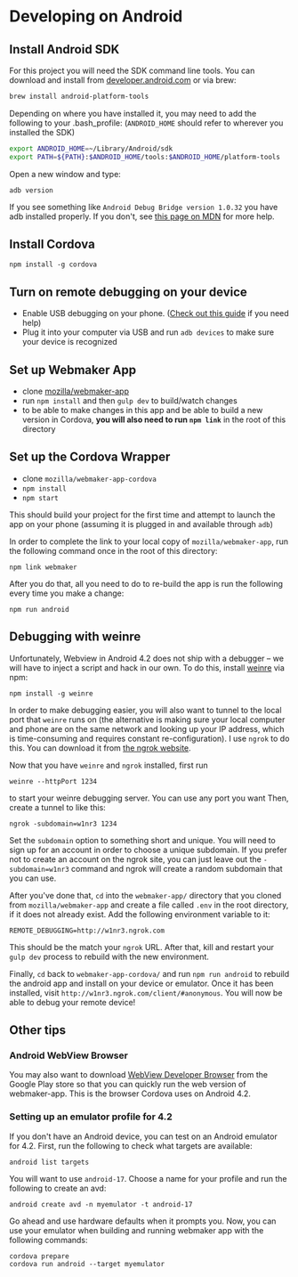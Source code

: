 # Developing on Android

## Install Android SDK

For this project you will need the SDK command line tools. You can download and install from [developer.android.com](https://developer.android.com/sdk/index.html) or via brew:

```bash
brew install android-platform-tools
```

Depending on where you have installed it, you may need to add the following to your .bash_profile:  (`ANDROID_HOME` should refer to wherever you installed the SDK)

```bash
export ANDROID_HOME=~/Library/Android/sdk
export PATH=${PATH}:$ANDROID_HOME/tools:$ANDROID_HOME/platform-tools
```

Open a new window and type:
```
adb version
```
If you see something like `Android Debug Bridge version 1.0.32` you have adb installed properly. If you don't, see [this page on MDN](https://developer.mozilla.org/en-US/Firefox_OS/Debugging/Installing_ADB) for more help.


## Install Cordova

`npm install -g cordova`

## Turn on remote debugging on your device

- Enable USB debugging on your phone. ([Check out this guide](http://www.phonearena.com/news/How-to-enable-USB-debugging-on-Android_id53909) if you need help)
- Plug it into your computer via USB and run `adb devices` to make sure your device is recognized

## Set up Webmaker App

- clone [mozilla/webmaker-app](https://github.com/mozilla/webmaker-app)
- run `npm install` and then `gulp dev` to build/watch changes
- to be able to make changes in this app and be able to build a new version in Cordova, **you will also need to run `npm link`** in the root of this directory

## Set up the Cordova Wrapper
- clone `mozilla/webmaker-app-cordova`
- `npm install`
- `npm start`

This should build your project for the first time and attempt to launch the app on your phone (assuming it is plugged in and available through `adb`)

In order to complete the link to your local copy of `mozilla/webmaker-app`, run the following command once in the root of this directory:

```
npm link webmaker
```

After you do that, all you need to do to re-build the app is run the following every time you make a change:

```
npm run android
```

## Debugging with weinre

Unfortunately, Webview in Android 4.2 does not ship with a debugger – we will have to inject a script and hack in our own. To do this, install [weinre](http://people.apache.org/~pmuellr/weinre-docs/latest) via npm:

```
npm install -g weinre
```

In order to make debugging easier, you will also want to tunnel to the local port that `weinre` runs on (the alternative is making sure your local computer and phone are on the same network and looking up your IP address, which is time-consuming and requires constant re-configuration). I use `ngrok` to do this. You can download it from [the ngrok website](https://ngrok.com/).

Now that you have `weinre` and `ngrok` installed, first run

```
weinre --httpPort 1234
```

to start your weinre debugging server. You can use any port you want Then, create a tunnel to like this:

```
ngrok -subdomain=w1nr3 1234
```

Set the `subdomain` option to something short and unique. You will need to sign up for an account in order to choose a unique subdomain. If you prefer not to create an account on the ngrok site, you can just leave out the `-subdomain=w1nr3` command and ngrok will create a random subdomain that you can use. 

After you've done that, `cd` into the `webmaker-app/` directory that you cloned from `mozilla/webmaker-app` and create a file called `.env` in the root directory, if it does not already exist. Add the following environment variable to it:

```
REMOTE_DEBUGGING=http://w1nr3.ngrok.com
```

This should be the match your `ngrok` URL. After that, kill and restart your `gulp dev` process to rebuild with the new environment.

Finally, `cd` back to `webmaker-app-cordova/` and run `npm run android` to rebuild the android app and install on your device or emulator. Once it has been installed, visit `http://w1nr3.ngrok.com/client/#anonymous`. You will now be able to debug your remote device!


## Other tips

### Android WebView Browser

You may also want to download [WebView Developer Browser](https://play.google.com/store/apps/details?id=com.webviewbrowser&hl=en) from the Google Play store so that you can quickly run the web version of webmaker-app. This is the browser Cordova uses on Android 4.2.

### Setting up an emulator profile for 4.2

If you don't have an Android device, you can test on an Android emulator for 4.2. First, run the following to check what targets are available:

```
android list targets
```

You will want to use `android-17`. Choose a name for your profile and run the following to create an avd:

```
android create avd -n myemulator -t android-17
```

Go ahead and use hardware defaults when it prompts you. Now, you can use your emulator when building and running webmaker app with the following commands:

```
cordova prepare
cordova run android --target myemulator
```


